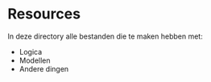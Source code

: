 # Resources
In deze directory alle bestanden die te maken hebben met:
* Logica
* Modellen
* Andere dingen
